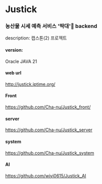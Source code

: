 # Justick

### 농산물 시세 예측 서비스 '딱대'🥬 backend
description: 캡스톤(2) 프로젝트 
#### version:  
Oracle JAVA 21  

#### web url
http://justick.iptime.org/

#### Front
https://github.com/Cha-nu/Justick_front/

#### server
https://github.com/Cha-nu/Justick_server

#### system
https://github.com/Cha-nu/Justick_system

#### AI
https://github.com/wjyi0615/Justick_AI
